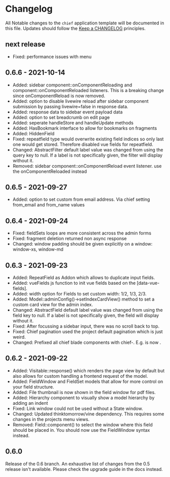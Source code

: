 # Changelog

All Notable changes to the `chief` application template will be documented in this file. Updates should follow the [Keep a CHANGELOG](http://keepachangelog.com/)
principles.

## next release
- Fixed: performance issues with menu

## 0.6.6 - 2021-10-14

- Added: sidebar component::onComponentReloading and component::onComponentReloaded listeners. This is a breaking change since onComponentReload is now removed.
- Added: option to disable livewire reload after sidebar component submission by passing livewire=false in response data.
- Added: response data to sidebar event payload data
- Added: option to set breadcrumb on edit page
- Added: seperate handleStore and handleUpdate methods
- Added: HasBookmark interface to allow for bookmarks on fragments
- Added: HiddenField
- Fixed: repeatfield type would overwrite existing field indices so only last one would get stored. Therefore disabled vue fields for repeatfield.
- Changed: AbstractFilter default label value was changed from using the query key to null. If a label is not specifically given, the filter will display without it.
- Removed: sidebar component::onComponentReload event listener. use the onComponentReloaded instead

## 0.6.5 - 2021-09-27

- Added: option to set custom from email address. Via chief setting from_email and from_name values

## 0.6.4 - 2021-09-24

-   Fixed: fieldSets loops are more consistent across the admin forms
-   Fixed: fragment deletion returned non async response
-   Changed: window padding should be given explicitly on a window: window-xs, window-md

## 0.6.3 - 2021-09-23

-   Added: RepeatField as Addon which allows to duplicate input fields.
-   Added: vueFields js function to init vue fields based on the \[data-vue-fields].
-   Added: width option for Fields to set custom width: 1/2, 1/3, 2/3.
-   Added: Model::adminConfig()->setIndexCardView() method to set a custom card view for the admin index.
-   Changed: AbstractField default label value was changed from using the field key to null. If a label is not specifically given, the field will display without it.
-   Fixed: After focussing a sidebar input, there was no scroll back to top.
-   Fixed: Chief pagination used the project default pagination which is just weird.
-   Changed: Prefixed all chief blade components with chief-. E.g. <x-icon-label> is now <x-chief-icon-label>.

## 0.6.2 - 2021-09-22

-   Added: Visitable::response() which renders the page view by default but also allows for custom handling a frontend request of the model.
-   Added: FieldWindow and FieldSet models that allow for more control on your field structure.
-   Added: File thumbnail is now shown in the field window for pdf files.
-   Added: Hierarchy component to visually show a model hierarchy by adding an indent
-   Fixed: Link window could not be used without a State window.
-   Changed: Updated thinktomorrow/vine dependency. This requires some changes in the projects menu views.
-   Removed: Field::component() to select the window where this field should be placed in. You should now use the FieldWindow syntax instead.

## 0.6.0

Release of the 0.6 branch. An exhaustive list of changes from the 0.5 release isn't available. Please check the upgrade guide in the docs instead.

